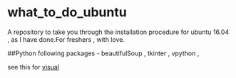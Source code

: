 # what_to_do_ubuntu
A repository to take you through the installation procedure for ubuntu 16.04 , as I have done.For freshers , with love.

##Python 
following packages - beautifulSoup , tkinter , vpython ,

see this for [visual](https://www.youtube.com/watch?v=vszmuxnBBd8)
